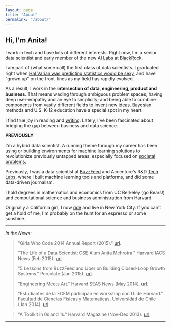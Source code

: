```yaml
---
layout: page
title: "About"
permalink: "/about/"
---
```


## **Hi, I'm Anita!** 

I work in tech and have lots of different interests. Right now, I'm a senior data scientist and early member of the new [AI Labs](https://www.ft.com/content/4f5720ce-1552-11e8-9376-4a6390addb44) at [BlackRock](https://www.blackrock.com/us/individual). 

I am part of (what some call) the first class of data scientists. I graduated right when [Hal Varian was predicting statistics would be sexy](https://flowingdata.com/2009/02/25/googles-chief-economist-hal-varian-on-statistics-and-data/), and have "grown up" on the front-lines as my field has rapidly evolved. 

As a result, I work in the **intersection of data, engineering, product and business**. That means  wading through ambiguous problem spaces; having deep user-empathy and an eye to simplicity; and being able to combine components from vastly different fields  to invent new ideas. Bayesian methods and U.S. K-12 education have a special spot in my heart. 

I find true joy in reading and [writing](https://anitamehrotra.me/). Lately, I've been fascinated about bridging the gap between business and data science. 

**PREVIOUSLY**

I'm a hybrid data scientist. A running theme through my career has been using or building environments for machine learning solutions to revolutionize previously untapped areas, especially focused on [societal problems](https://www.wired.com/story/inside-vhacks-first-ever-vatican-hackathon/). 

Previously, I was a data scientist at [BuzzFeed](https://ghc.anitab.org/community-blog-ghc/virality-at-buzzfeed-anita-mehrotra/) and Accenture's R&D [Tech Labs](https://www.accenture.com/us-en/about/accenture-labs-index), where I built machine learning tools and platforms, and did some data-driven journalism.

I hold degrees in mathematics and economics from UC Berkeley (go Bears!) and computational science and business administration from Harvard. 

Originally a California girl, I now [ride](https://www.soul-cycle.com/) and live in New York City. If you can't get a hold of me, I'm probably on the hunt for an espresso or some sunshine.

***

*In the News:*

> "Girls Who Code 2014 Annual Report (2015)." [url](https://girlswhocode.com/2014report/).
>
> "The Life of a Data Scientist: CSE Alum Anita Mehrotra." Harvard IACS News (Feb 2015). [url](https://iacs.seas.harvard.edu/news/life-data-scientist-cse-alum-anita-mehrotra).
>
> "5 Lessons from BuzzFeed and Uber on Building Closed-Loop Growth Systems." Percolate (Jan 2015). [url](https://blog.percolate.com/2015/01/5-lessons-buzzfeed-uber-building-closed-loop-growth-systems/).
>
> "Engineering Meets Art." Harvard SEAS News (May 2014). [url](http://www.seas.harvard.edu/news/2014/05/engineering-meets-art).
>
> "Estudiantes de la FCFM participan en workshop con U. de Harvard." Facultad de Ciencias Fisicas y Matematicas, Universidad de Chile (Jan 2014). [url](http://ingenieria.uchile.cl/noticias/98323/estudiantes-de-la-fcfm-participan-en-workshop-con-u-de-harvard).

> "A Toolkit in 0s and 1s." Harvard Magazine (Nov-Dec 2013). [url](http://harvardmagazine.com/2013/11/a-toolkit-in-0s-and-1s).

***